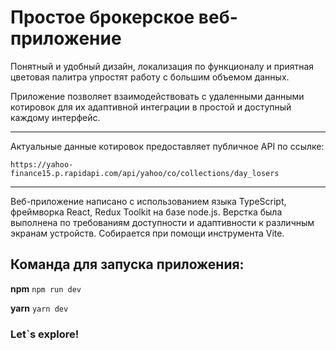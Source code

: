 # Простое брокерское веб-приложение
  
Понятный и удобный дизайн, локализация по функционалу и приятная цветовая палитра упростят работу с большим объемом данных.

Приложение позволяет взаимодействовать с удаленными данными котировок для их адаптивной интеграции в простой и доступный каждому интерфейс.

---

Актуальные данные котировок предоставляет публичное API по ссылке:

``
https://yahoo-finance15.p.rapidapi.com/api/yahoo/co/collections/day_losers
``

---

Веб-приложение написано с использованием языка TypeScript, фреймворка React, Redux Toolkit на базе node.js. Верстка была выполнена по требованиям доступности и адаптивности к различным экранам устройств. Собирается при помощи инструмента Vite.

## Команда для запуска приложения:

__npm__
``
npm run dev
``

__yarn__
``
yarn dev
``

### Let`s explore!
